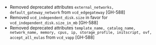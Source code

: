 * Removed deprecated attributes `external_networks, default_gateway_network` from `vcd_edgegateway` [GH-588]
* Removed `vcd_independent_disk.size` in favor for `vcd_independent_disk.size_in_mb` [GH-588]
* Removed deprecated attributes `template_name, catalog_name, network_name, memory, cpus, ip, storage_profile, initscript, ovf, accept_all_eulas` from `vcd_vapp` [GH-588]


